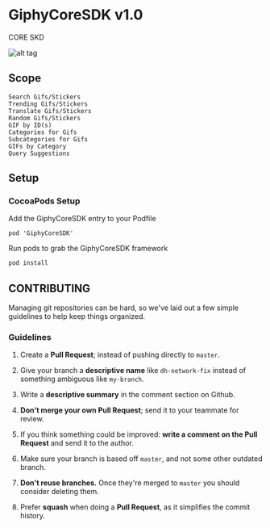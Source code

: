 # GiphyCoreSDK v1.0

CORE SKD

![alt tag](https://media.giphy.com/media/5xaOcLOqNmWHaLeB14I/giphy.gif)

## Scope

```
Search Gifs/Stickers
Trending Gifs/Stickers
Translate Gifs/Stickers
Random Gifs/Stickers
GIF by ID(s)
Categories for Gifs
Subcategories for Gifs
GIFs by Category
Query Suggestions
```

## Setup

### CocoaPods Setup

Add the GiphyCoreSDK entry to your Podfile

```
pod 'GiphyCoreSDK'
```

Run pods to grab the GiphyCoreSDK framework

```bash
pod install
```

## CONTRIBUTING

Managing git repositories can be hard, so we've laid out a few simple guidelines to help keep things organized.

### Guidelines

1. Create a **Pull Request**; instead of pushing directly to `master`.

2. Give your branch a **descriptive name** like `dh-network-fix` instead of something ambiguous like `my-branch`.

3. Write a **descriptive summary** in the comment section on Github.

4. **Don't merge your own Pull Request**; send it to your teammate for review.

5. If you think something could be improved: **write a comment on the Pull Request** and send it to the author.

6. Make sure your branch is based off `master`, and not some other outdated branch.

7. **Don't reuse branches.** Once they're merged to `master` you should consider deleting them.

8. Prefer **squash** when doing a **Pull Request**, as it simplifies the commit history.
